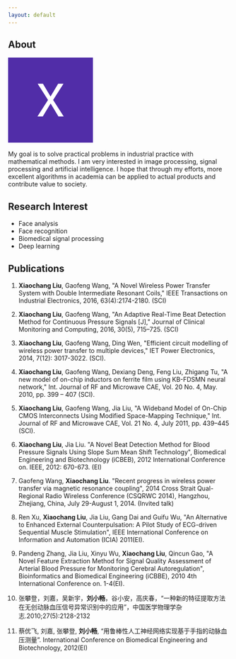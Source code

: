 ```yaml
---
layout: default
---
```


## About 

<img class="profile-picture" src="me.jpg">

My goal is to solve practical problems in industrial practice with mathematical methods. I am very interested in image processing, signal processing and artificial intelligence. I hope that through my efforts, more excellent algorithms in academia can be applied to actual products and contribute value to society.


## Research Interest

- Face analysis
- Face recognition
- Biomedical signal processing
- Deep learning


## Publications

1. **Xiaochang Liu**, Gaofeng Wang, "A Novel Wireless Power Transfer System with Double Intermediate Resonant Coils," IEEE Transactions on Industrial Electronics, 2016, 63(4):2174-2180. (SCI)

2. **Xiaochang Liu**, Gaofeng Wang, "An Adaptive Real-Time Beat Detection Method for Continuous Pressure Signals [J]," Journal of Clinical Monitoring and Computing, 2016, 30(5), 715–725. (SCI)

3. **Xiaochang Liu**, Gaofeng Wang, Ding Wen, "Efficient circuit modelling of wireless power transfer to multiple devices," IET Power Electronics, 2014, 7(12): 3017-3022. (SCI).

4. **Xiaochang Liu**, Gaofeng Wang, Dexiang Deng, Feng Liu, Zhigang Tu, "A new model of on-chip inductors on ferrite film using KB-FDSMN neural network," Int. Journal of RF and Microwave CAE, Vol. 20 No. 4, May. 2010, pp. 399 – 407 (SCI).

5. **Xiaochang Liu**, Gaofeng Wang, Jia Liu, "A Wideband Model of On-Chip CMOS Interconnects Using Modified Space-Mapping Technique," Int. Journal of RF and Microwave CAE, Vol. 21 No. 4, July 2011, pp. 439–445 (SCI).

6. **Xiaochang Liu**, Jia Liu. "A Novel Beat Detection Method for Blood Pressure Signals Using Slope Sum Mean Shift Technology", Biomedical Engineering and Biotechnology (iCBEB), 2012 International Conference on. IEEE, 2012: 670-673. (EI)

7. Gaofeng Wang, **Xiaochang Liu**. "Recent progress in wireless power transfer via magnetic resonance coupling", 2014 Cross Strait Qual-Regional Radio Wireless Conference (CSQRWC 2014), Hangzhou, Zhejiang, China, July 29-August 1, 2014. (Invited talk)

8. Ren Xu, **Xiaochang Liu**, Jia Liu, Gang Dai and Guifu Wu, "An Alternative to Enhanced External Counterpulsation: A Pilot Study of ECG-driven Sequential Muscle Stimulation", IEEE International Conference on Information and Automation (ICIA) 2011(EI).

9. Pandeng Zhang, Jia Liu, Xinyu Wu, **Xiaochang Liu**, Qincun Gao, "A Novel Feature Extraction Method for Signal Quality Assessment of Arterial Blood Pressure for Monitoring Cerebral Autoregulation", Bioinformatics and Biomedical Engineering (iCBBE), 2010 4th International Conference on. 1-4(EI).

10. 张攀登，刘嘉，吴新宇，**刘小畅**，谷小安，高庆春，“一种新的特征提取方法在无创动脉血压信号异常识别中的应用”，中国医学物理学杂志.2010;27(5):2128-2132

11. 蔡优飞, 刘嘉, 张攀登, **刘小畅**, “用鲁棒性人工神经网络实现基于手指的动脉血压测量”. International Conference on Biomedical Engineering and Biotechnology, 2012(EI)




